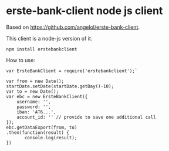 # erste-bank-client node js client

Based on https://github.com/angelol/erste-bank-client.

This client is a node-js version of it.

``npm install erstebankclient``

How to use:
```
var ErsteBankClient = require('erstebankclient');`

var from = new Date();
startDate.setDate(startDate.getDay()-10);
var to = new Date();
var ebc = new ErsteBankClient({
    username: '',
    password: '',
    iban: 'AT6...',
    account_id: '' // provide to save one additional call 
});
ebc.getDataExport(from, to) 
.then(function(result) {
       console.log(result);
})
```
